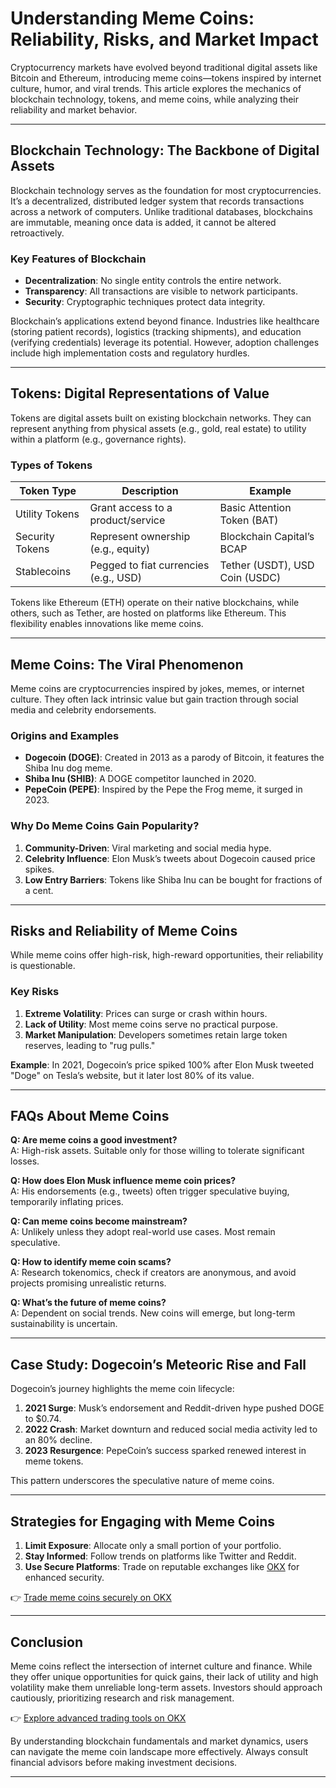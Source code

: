 # Understanding Meme Coins: Reliability, Risks, and Market Impact  

Cryptocurrency markets have evolved beyond traditional digital assets like Bitcoin and Ethereum, introducing meme coins—tokens inspired by internet culture, humor, and viral trends. This article explores the mechanics of blockchain technology, tokens, and meme coins, while analyzing their reliability and market behavior.  

---

## Blockchain Technology: The Backbone of Digital Assets  

Blockchain technology serves as the foundation for most cryptocurrencies. It’s a decentralized, distributed ledger system that records transactions across a network of computers. Unlike traditional databases, blockchains are immutable, meaning once data is added, it cannot be altered retroactively.  

### Key Features of Blockchain  
- **Decentralization**: No single entity controls the entire network.  
- **Transparency**: All transactions are visible to network participants.  
- **Security**: Cryptographic techniques protect data integrity.  

Blockchain’s applications extend beyond finance. Industries like healthcare (storing patient records), logistics (tracking shipments), and education (verifying credentials) leverage its potential. However, adoption challenges include high implementation costs and regulatory hurdles.  

---

## Tokens: Digital Representations of Value  

Tokens are digital assets built on existing blockchain networks. They can represent anything from physical assets (e.g., gold, real estate) to utility within a platform (e.g., governance rights).  

### Types of Tokens  
| Token Type       | Description                          | Example              |  
|-------------------|--------------------------------------|----------------------|  
| Utility Tokens    | Grant access to a product/service    | Basic Attention Token (BAT) |  
| Security Tokens   | Represent ownership (e.g., equity)   | Blockchain Capital’s BCAP |  
| Stablecoins       | Pegged to fiat currencies (e.g., USD)| Tether (USDT), USD Coin (USDC) |  

Tokens like Ethereum (ETH) operate on their native blockchains, while others, such as Tether, are hosted on platforms like Ethereum. This flexibility enables innovations like meme coins.  

---

## Meme Coins: The Viral Phenomenon  

Meme coins are cryptocurrencies inspired by jokes, memes, or internet culture. They often lack intrinsic value but gain traction through social media and celebrity endorsements.  

### Origins and Examples  
- **Dogecoin (DOGE)**: Created in 2013 as a parody of Bitcoin, it features the Shiba Inu dog meme.  
- **Shiba Inu (SHIB)**: A DOGE competitor launched in 2020.  
- **PepeCoin (PEPE)**: Inspired by the Pepe the Frog meme, it surged in 2023.  

### Why Do Meme Coins Gain Popularity?  
1. **Community-Driven**: Viral marketing and social media hype.  
2. **Celebrity Influence**: Elon Musk’s tweets about Dogecoin caused price spikes.  
3. **Low Entry Barriers**: Tokens like Shiba Inu can be bought for fractions of a cent.  

---

## Risks and Reliability of Meme Coins  

While meme coins offer high-risk, high-reward opportunities, their reliability is questionable.  

### Key Risks  
1. **Extreme Volatility**: Prices can surge or crash within hours.  
2. **Lack of Utility**: Most meme coins serve no practical purpose.  
3. **Market Manipulation**: Developers sometimes retain large token reserves, leading to "rug pulls."  

**Example**: In 2021, Dogecoin’s price spiked 100% after Elon Musk tweeted "Doge" on Tesla’s website, but it later lost 80% of its value.  

---

## FAQs About Meme Coins  

**Q: Are meme coins a good investment?**  
A: High-risk assets. Suitable only for those willing to tolerate significant losses.  

**Q: How does Elon Musk influence meme coin prices?**  
A: His endorsements (e.g., tweets) often trigger speculative buying, temporarily inflating prices.  

**Q: Can meme coins become mainstream?**  
A: Unlikely unless they adopt real-world use cases. Most remain speculative.  

**Q: How to identify meme coin scams?**  
A: Research tokenomics, check if creators are anonymous, and avoid projects promising unrealistic returns.  

**Q: What’s the future of meme coins?**  
A: Dependent on social trends. New coins will emerge, but long-term sustainability is uncertain.  

---

## Case Study: Dogecoin’s Meteoric Rise and Fall  

Dogecoin’s journey highlights the meme coin lifecycle:  
1. **2021 Surge**: Musk’s endorsement and Reddit-driven hype pushed DOGE to $0.74.  
2. **2022 Crash**: Market downturn and reduced social media activity led to an 80% decline.  
3. **2023 Resurgence**: PepeCoin’s success sparked renewed interest in meme tokens.  

This pattern underscores the speculative nature of meme coins.  

---

## Strategies for Engaging with Meme Coins  

1. **Limit Exposure**: Allocate only a small portion of your portfolio.  
2. **Stay Informed**: Follow trends on platforms like Twitter and Reddit.  
3. **Use Secure Platforms**: Trade on reputable exchanges like [OKX](https://bit.ly/okx-bonus) for enhanced security.  

👉 [Trade meme coins securely on OKX](https://bit.ly/okx-bonus)  

---

## Conclusion  

Meme coins reflect the intersection of internet culture and finance. While they offer unique opportunities for quick gains, their lack of utility and high volatility make them unreliable long-term assets. Investors should approach cautiously, prioritizing research and risk management.  

👉 [Explore advanced trading tools on OKX](https://bit.ly/okx-bonus)  

By understanding blockchain fundamentals and market dynamics, users can navigate the meme coin landscape more effectively. Always consult financial advisors before making investment decisions.  

--- 
